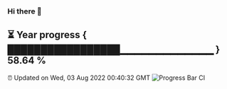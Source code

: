 ### Hi there 👋
⏳ Year progress { █████████████████▁▁▁▁▁▁▁▁▁▁▁▁▁ } 58.64 %
---
⏰ Updated on Wed, 03 Aug 2022 00:40:32 GMT
![Progress Bar CI](https://github.com/Moyi321/Moyi321/workflows/Progress%20Bar%20CI/badge.svg)
